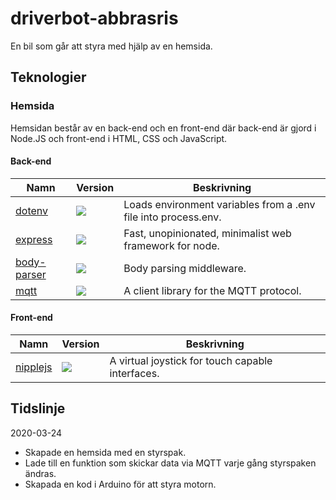 # driverbot-abbrasris

En bil som går att styra med hjälp av en hemsida.

## Teknologier

### Hemsida

Hemsidan består av en back-end och en front-end där back-end är gjord i Node.JS och front-end i HTML, CSS och JavaScript.

#### Back-end

| Namn | Version | Beskrivning |
|---|---|---|
| [dotenv](https://www.npmjs.com/package/dotenv) | ![](https://img.shields.io/npm/v/dotenv.svg) | Loads environment variables from a .env file into process.env.
| [express](https://www.npmjs.com/package/express) | ![](https://img.shields.io/npm/v/express.svg) | Fast, unopinionated, minimalist web framework for node.
| [body-parser](https://www.npmjs.com/package/body-parser) | ![](https://img.shields.io/npm/v/body-parser.svg) | Body parsing middleware.
| [mqtt](https://www.npmjs.com/package/mqtt) | ![](https://img.shields.io/npm/v/mqtt.svg) | A client library for the MQTT protocol.

#### Front-end

| Namn | Version | Beskrivning |
|---|---|---|
| [nipplejs](https://github.com/yoannmoinet/nipplejs) | ![](https://img.shields.io/npm/v/nipplejs.svg) | A virtual joystick for touch capable interfaces.


## Tidslinje

2020-03-24

- Skapade en hemsida med en styrspak.
- Lade till en funktion som skickar data via MQTT varje gång styrspaken ändras.
- Skapada en kod i Arduino för att styra motorn.
